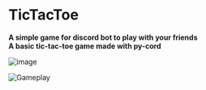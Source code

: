 # TicTacToe  
**A simple game for discord bot to play with your friends**  
**A basic tic-tac-toe game made with py-cord**

![image](https://cdn.discordapp.com/attachments/882547933940183040/933370115393740800/unknown.png)

![Gameplay](https://gist.github.com/Sumitm6879/51447e5ce441cc3fe88ddcf0448e3e47/raw/Gameplay.gif)
